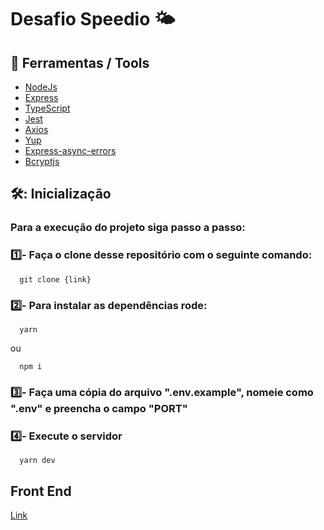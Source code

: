 # Desafio Speedio 🌤️

## 🔧 Ferramentas / Tools

- [NodeJs](https://nodejs.org/en/)
- [Express](https://expressjs.com/pt-br/)
- [TypeScript](https://www.typescriptlang.org/)
- [Jest](https://jestjs.io/pt-BR/)
- [Axios](https://axios-http.com/docs/intro)
- [Yup](https://www.npmjs.com/package/yup)
- [Express-async-errors](https://www.npmjs.com/package/express-async-errors)
- [Bcryptjs](https://www.npmjs.com/package/bcryptjs)

## 🛠️: Inicialização

### Para a execução do projeto siga passo a passo:

### 1️⃣- Faça o clone desse repositório com o seguinte comando:

```
  git clone {link} 
``` 

### 2️⃣- Para instalar as dependências rode:

```
  yarn
``` 
ou
```
  npm i
``` 

### 3️⃣- Faça uma cópia do arquivo ".env.example", nomeie como ".env" e preencha o campo "PORT" 


### 4️⃣- Execute o servidor 

```
  yarn dev
```


## Front End

[Link](https://github.com/MatheusMoura-M/desafio-speedio_front)
